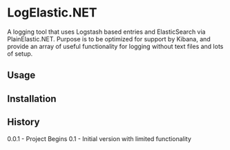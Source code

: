 LogElastic.NET
===================

A logging tool that uses Logstash based entries and ElasticSearch via PlainElastic.NET. Purpose is to be optimized for support by Kibana, and provide an array of useful functionality for logging without text files and lots of setup.

Usage
-------------------------
		
Installation
-------------------------
		
History
-------------------------

0.0.1 - Project Begins
0.1 - Initial version with limited functionality